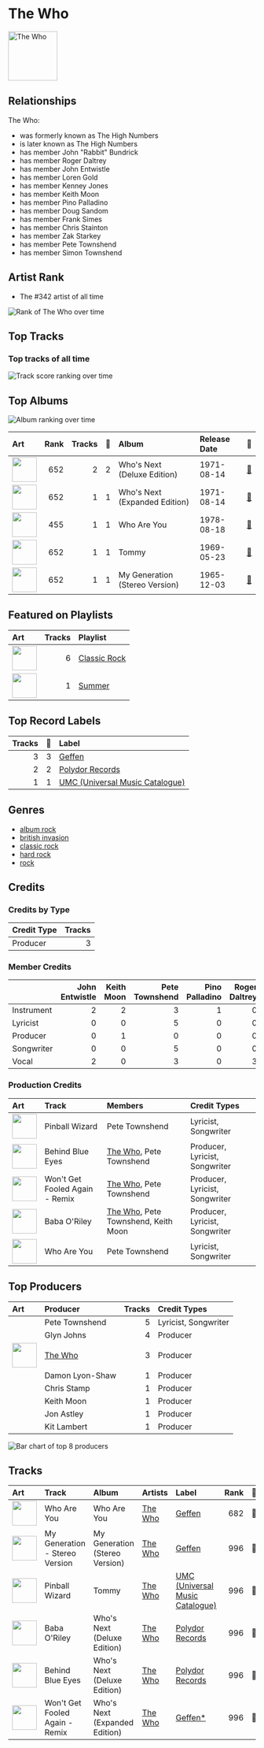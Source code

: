 
# The Who


<img src="https://i.scdn.co/image/9cd709cabb4a614b4f1dd9ec256a5f30e21f0150" alt="The Who" width="100" />

## Relationships

The Who:
- was formerly known as The High Numbers
- is later known as The High Numbers
- has member John "Rabbit" Bundrick
- has member Roger Daltrey
- has member John Entwistle
- has member Loren Gold
- has member Kenney Jones
- has member Keith Moon
- has member Pino Palladino
- has member Doug Sandom
- has member Frank Simes
- has member Chris Stainton
- has member Zak Starkey
- has member Pete Townshend
- has member Simon Townshend

## Artist Rank
- The #342 artist of all time

![Rank of The Who over time](../../images/artists/the_who/rank_time_series.png)
## Top Tracks


### Top tracks of all time

![Track score ranking over time](../../images/artists/the_who/track_rank_time_series_score.png)
## Top Albums

![Album ranking over time](../../images/artists/the_who/album_rank_time_series.png)

| Art | Rank | Tracks | 💚 | Album | Release Date | 🔗 |
|:---|---:|---:|---:|:---|:---|:---|
| <img src="https://i.scdn.co/image/ab67616d0000b273fe24dcd263c08c6dd84b6e8c" alt="" width="50" /> | 652 | 2 | 2 | Who's Next (Deluxe Edition) | 1971-08-14 | [🔗](https://open.spotify.com/album/5MqyhhHbT13zsloD3uHhlQ) |
| <img src="https://i.scdn.co/image/ab67616d0000b2732d3eda886f81a2bad9274f02" alt="" width="50" /> | 652 | 1 | 1 | Who's Next (Expanded Edition) | 1971-08-14 | [🔗](https://open.spotify.com/album/53PBYiedQrASAs5sy63JqT) |
| <img src="https://i.scdn.co/image/ab67616d0000b273238b25b3d5884cb4f6027663" alt="" width="50" /> | 455 | 1 | 1 | Who Are You | 1978-08-18 | [🔗](https://open.spotify.com/album/7at3CV9Y9P57wsEXkfU0q8) |
| <img src="https://i.scdn.co/image/ab67616d0000b27374ecb94bc3e5d851a39a0334" alt="" width="50" /> | 652 | 1 | 1 | Tommy | 1969-05-23 | [🔗](https://open.spotify.com/album/5cT7ee1sy2oEbFalP4asS4) |
| <img src="https://i.scdn.co/image/ab67616d0000b27334658b1827b64a1d4d5a5ca9" alt="" width="50" /> | 652 | 1 | 1 | My Generation (Stereo Version) | 1965-12-03 | [🔗](https://open.spotify.com/album/6Oc6Ok1Oawu8lRkjmD4mXy) |

## Featured on Playlists
| Art | Tracks | Playlist |
|:---|---:|:---|
| <img src="https://mosaic.scdn.co/640/ab67616d00001e020b51f8d91f3a21e8426361aeab67616d00001e0284243a01af3c77b56fe01ab1ab67616d00001e028cffbbb7fe8645a486a85ea9ab67616d00001e02bbf0146981704a073405b6c2" alt="" width="50" /> | 6 | [Classic Rock](../../playlists/classic_rock/overview.md) |
| <img src="https://mosaic.scdn.co/640/ab67616d00001e0204878afb19613a94d37b29ceab67616d00001e021544041d0285585cc92c2709ab67616d00001e02570f746ccc2c75af070da1e0ab67616d00001e02d8cc2281fcd4519ca020926b" alt="" width="50" /> | 1 | [Summer](../../playlists/summer/overview.md) |

## Top Record Labels

| Tracks | 💚 | Label |
|---:|---:|:---|
| 3 | 3 | [Geffen](../../labels/geffen/overview.md) |
| 2 | 2 | [Polydor Records](../../labels/polydor_records/overview.md) |
| 1 | 1 | [UMC (Universal Music Catalogue)](../../labels/umc_(universal_music_catalogue)/overview.md) |

## Genres

- [album rock](../../genres/album_rock/overview.md)
- [british invasion](../../genres/british_invasion/overview.md)
- [classic rock](../../genres/classic_rock/overview.md)
- [hard rock](../../genres/hard_rock/overview.md)
- [rock](../../genres/rock/overview.md)

## Credits

### Credits by Type

| Credit Type | Tracks |
|:---|---:|
| Producer | 3 |

### Member Credits

| | John Entwistle | Keith Moon | Pete Townshend | Pino Palladino | Roger Daltrey |
|:---|---:|---:|---:|---:|---:|
| Instrument | 2 | 2 | 3 | 1 | 0 |
| Lyricist | 0 | 0 | 5 | 0 | 0 |
| Producer | 0 | 1 | 0 | 0 | 0 |
| Songwriter | 0 | 0 | 5 | 0 | 0 |
| Vocal | 2 | 0 | 3 | 0 | 3 |
### Production Credits

| Art | Track | Members | Credit Types |
|:---|:---|:---|:---|
| <img src="https://i.scdn.co/image/ab67616d0000b27374ecb94bc3e5d851a39a0334" alt="" width="50" /> | Pinball Wizard | Pete Townshend | Lyricist, Songwriter |
| <img src="https://i.scdn.co/image/ab67616d0000b273fe24dcd263c08c6dd84b6e8c" alt="" width="50" /> | Behind Blue Eyes | [The Who](.), Pete Townshend | Producer, Lyricist, Songwriter |
| <img src="https://i.scdn.co/image/ab67616d0000b2732d3eda886f81a2bad9274f02" alt="" width="50" /> | Won't Get Fooled Again - Remix | [The Who](.), Pete Townshend | Producer, Lyricist, Songwriter |
| <img src="https://i.scdn.co/image/ab67616d0000b273fe24dcd263c08c6dd84b6e8c" alt="" width="50" /> | Baba O'Riley | [The Who](.), Pete Townshend, Keith Moon | Producer, Lyricist, Songwriter |
| <img src="https://i.scdn.co/image/ab67616d0000b273238b25b3d5884cb4f6027663" alt="" width="50" /> | Who Are You | Pete Townshend | Lyricist, Songwriter |

## Top Producers

| Art | Producer | Tracks | Credit Types |
|:---|:---|---:|:---|
| | Pete Townshend | 5 | Lyricist, Songwriter |
| | Glyn Johns | 4 | Producer |
| <img src="https://i.scdn.co/image/9cd709cabb4a614b4f1dd9ec256a5f30e21f0150" alt="" width="50" /> | [The Who](overview.md) | 3 | Producer |
| | Damon Lyon-Shaw | 1 | Producer |
| | Chris Stamp | 1 | Producer |
| | Keith Moon | 1 | Producer |
| | Jon Astley | 1 | Producer |
| | Kit Lambert | 1 | Producer |

![Bar chart of top 8 producers](../../images/artists/the_who/producers.png)
## Tracks

| Art | Track | Album | Artists | Label | Rank | 💚 | 🔗 |
|:---|:---|:---|:---|:---|---:|:---|:---|
| <img src="https://i.scdn.co/image/ab67616d0000b273238b25b3d5884cb4f6027663" alt="" width="50" /> | Who Are You | Who Are You | [The Who](overview.md) | [Geffen](../../labels/geffen) | 682 | 💚 | [🔗](https://open.spotify.com/track/23IJ5wLRhEZ9DOuia5mPiZ) |
| <img src="https://i.scdn.co/image/ab67616d0000b27334658b1827b64a1d4d5a5ca9" alt="" width="50" /> | My Generation - Stereo Version | My Generation (Stereo Version) | [The Who](overview.md) | [Geffen](../../labels/geffen) | 996 | 💚 | [🔗](https://open.spotify.com/track/4u9f8hqstB7iITDJNzKhQx) |
| <img src="https://i.scdn.co/image/ab67616d0000b27374ecb94bc3e5d851a39a0334" alt="" width="50" /> | Pinball Wizard | Tommy | [The Who](overview.md) | [UMC (Universal Music Catalogue)](../../labels/umc_(universal_music_catalogue)) | 996 | 💚 | [🔗](https://open.spotify.com/track/6LbbHFEajG9e4m0G3L47c4) |
| <img src="https://i.scdn.co/image/ab67616d0000b273fe24dcd263c08c6dd84b6e8c" alt="" width="50" /> | Baba O'Riley | Who's Next (Deluxe Edition) | [The Who](overview.md) | [Polydor Records](../../labels/polydor_records) | 996 | 💚 | [🔗](https://open.spotify.com/track/3qiyyUfYe7CRYLucrPmulD) |
| <img src="https://i.scdn.co/image/ab67616d0000b273fe24dcd263c08c6dd84b6e8c" alt="" width="50" /> | Behind Blue Eyes | Who's Next (Deluxe Edition) | [The Who](overview.md) | [Polydor Records](../../labels/polydor_records) | 996 | 💚 | [🔗](https://open.spotify.com/track/0cKk8BKEi7zXbdrYdyqBP5) |
| <img src="https://i.scdn.co/image/ab67616d0000b2732d3eda886f81a2bad9274f02" alt="" width="50" /> | Won't Get Fooled Again - Remix | Who's Next (Expanded Edition) | [The Who](overview.md) | [Geffen*](../../labels/geffen) | 996 | 💚 | [🔗](https://open.spotify.com/track/1W1GpfPujmgp2vQqcpUhtU) |
